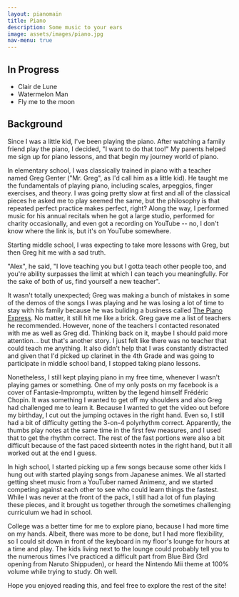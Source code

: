 ```yaml
---
layout: pianomain
title: Piano
description: Some music to your ears
image: assets/images/piano.jpg
nav-menu: true
---
```


## In Progress

- Clair de Lune
- Watermelon Man
- Fly me to the moon

## Background

Since I was a little kid, I've been playing the piano. After watching a family friend play the piano, I decided, "I want to do that too!" My parents helped me sign up for piano lessons, and that begin my journey world of piano.

In elementary school, I was classically trained in piano with a teacher named Greg Genter ("Mr. Greg", as I'd call him as a little kid). He taught me the fundamentals of playing piano, including scales, arpeggios, finger exercises, and theory. I was going pretty slow at first and all of the classical pieces he asked me to play seemed the same, but the philosophy is that repeated perfect practice makes perfect, right? Along the way, I performed music for his annual recitals when he got a large studio, performed for charity occasionally, and even got a recording on YouTube -- no, I don't know where the link is, but it's on YouTube somewhere.

Starting middle school, I was expecting to take more lessons with Greg, but then Greg hit me with a sad truth.

"Alex", he said, "I love teaching you but I gotta teach other people too, and you're ability surpasses the limit at which I can teach you meaningfully. For the sake of both of us, find yourself a new teacher".

It wasn't totally unexpected; Greg was making a bunch of mistakes in some of the demos of the songs I was playing and he was losing a lot of time to stay with his family because he was buliding a business called [The Piano Express](https://thepianoexpress.com). No matter, it still hit me like a brick. Greg gave me a list of teachers he recommended. However, none of the teachers I contacted resonated with me as well as Greg did. Thinking back on it, maybe I should paid more attention... but that's another story. I just felt like there was no teacher that could teach me anything. It also didn't help that I was constantly distracted and given that I'd picked up clarinet in the 4th Grade and was going to participate in middle school band, I stopped taking piano lessons.

Nonetheless, I still kept playing piano in my free time, whenever I wasn't playing games or something. One of my only posts on my facebook is a cover of Fantasie-Impromptu, written by the legend himself Frédéric Chopin. It was something I wanted to get off my shoulders and also Greg had challenged me to learn it. Because I wanted to get the video out before my birthday, I cut out the jumping octaves in the right hand. Even so, I still had a bit of difficulty getting the 3-on-4 polyrhythm correct. Apparently, the thumbs play notes at the same time in the first few measures, and I used that to get the rhythm correct. The rest of the fast portions were also a bit difficult because of the fast paced sixteenth notes in the right hand, but it all worked out at the end I guess.

In high school, I started picking up a few songs because some other kids I hung out with started playing songs from Japanese animes. We all started getting sheet music from a YouTuber named Animenz, and we started competing against each other to see who could learn things the fastest. While I was never at the front of the pack, I still had a lot of fun playing these pieces, and it brought us together through the sometimes challenging curriculum we had in school.

College was a better time for me to explore piano, because I had more time on my hands. Albeit, there was more to be done, but I had more flexibility, so I could sit down in front of the keyboard in my floor's lounge for hours at a time and play. The kids living next to the lounge could probably tell you to the numerous times I've practiced a difficult part from Blue Bird (3rd opening from Naruto Shippuden), or heard the Nintendo Mii theme at 100% volume while trying to study. Oh well.

Hope you enjoyed reading this, and feel free to explore the rest of the site!
